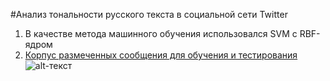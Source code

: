 #Анализ тональности русского текста в социальной сети Twitter
1. В качестве метода машинного обучения использовался SVM с RBF-ядром
2. [Корпус размеченных сообщения для обучения и тестирования](http://study.mokoron.com/)
![alt-текст](https://github.com/VladislavShipovskoi/sentiment_analysis/blob/master/result.png "Результат")

